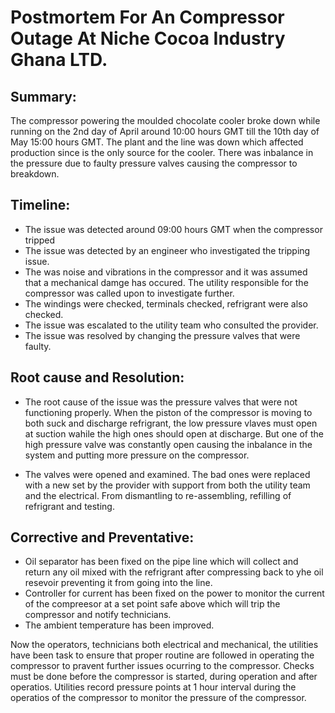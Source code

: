 #  Postmortem For An Compressor Outage At Niche Cocoa Industry Ghana LTD.

## Summary:
The compressor powering the moulded chocolate cooler broke down while running
on the 2nd day of April around 10:00 hours GMT till the 10th day of May 15:00
hours GMT. The plant and the line was down which affected production since is
the only source for the cooler. There was inbalance in the pressure due to
faulty pressure valves causing the compressor to breakdown.

## Timeline:
* The issue was detected around 09:00 hours GMT when the compressor tripped
* The issue was detected by an engineer who investigated the tripping issue.
* The was noise and vibrations in the compressor and it was assumed that a
  mechanical damge has occured. The utility responsible for the compressor was
  called upon to investigate further.
* The windings were checked, terminals checked, refrigrant were also checked.
* The issue was escalated to the utility team who consulted the provider.
* The issue was resolved by changing the pressure valves that were faulty.

## Root cause and Resolution:
- The root cause of the issue was the pressure valves that were not functioning
properly. When the piston of the compressor is moving to both suck and
discharge refrigrant, the low pressure vlaves must open at suction wahile the
high ones should open at discharge. But one of the high pressure valve was
constantly open causing the inbalance in the system and putting more pressure on
the compressor.

- The valves were opened and examined. The bad ones were replaced with a new set
by the provider with support from both the utility team and the electrical. From
dismantling to re-assembling, refilling of refrigrant and testing.

## Corrective and Preventative:
* Oil separator has been fixed on the pipe line which will collect and return
any oil mixed with the refrigrant after compressing back to yhe oil resevoir
preventing it from going into the line.
* Controller for current has been fixed on the power to monitor the current
of the compreesor at a set point safe above which will trip the compressor
and notify technicians.
* The ambient temperature has been improved.

Now the operators, technicians both electrical and mechanical, the utilities
have been task to ensure that proper routine are followed in operating the
compressor to pravent further issues ocurring to the compressor. Checks must be
done before the compressor is started, during operation and after operatios.
Utilities record pressure points at 1 hour interval during the operatios of the compressor to monitor the pressure of the compressor.

